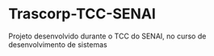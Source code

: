 # Trascorp-TCC-SENAI
Projeto desenvolvido durante o TCC do SENAI, no curso de desenvolvimento de sistemas

